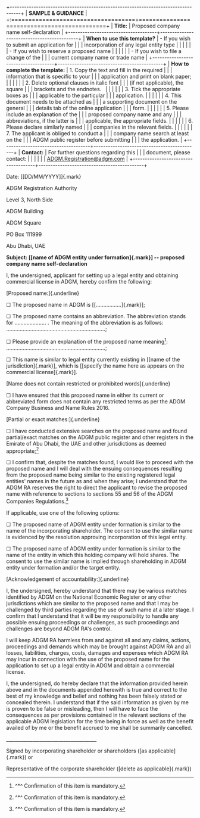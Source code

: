 +----------------------------------------------------------------------------------+
| **SAMPLE & GUIDANCE**                                                            |
+:====================================+============================================+
| **Title:**                          | Proposed company name self-declaration     |
+-------------------------------------+--------------------------------------------+
| **When to use this template?**      | - If you wish to submit an application for |
|                                     |   incorporation of any legal entity type   |
|                                     |                                            |
|                                     | - If you wish to reserve a proposed name   |
|                                     |                                            |
|                                     | - If you wish to file a change of the      |
|                                     |   current company name or trade name       |
+-------------------------------------+--------------------------------------------+
| **How to complete the template:**   | 1.  Copy the text and fill in the required |
|                                     |     information that is specific to your   |
|                                     |     application and print on blank paper;  |
|                                     |                                            |
|                                     | 2.  Delete optional clauses in italic font |
|                                     |     (if not applicable), the square        |
|                                     |     brackets and the endnotes.             |
|                                     |                                            |
|                                     | 3.  Tick the appropriate boxes as          |
|                                     |     applicable to the particular           |
|                                     |     application.                           |
|                                     |                                            |
|                                     | 4.  This document needs to be attached as  |
|                                     |     a supporting document on the general   |
|                                     |     details tab of the online application  |
|                                     |     form.                                  |
|                                     |                                            |
|                                     | 5.  Please include an explanation of the   |
|                                     |     proposed company name and any          |
|                                     |     abbreviations, if the latter is        |
|                                     |     applicable, the appropriate fields.    |
|                                     |                                            |
|                                     | 6.  Please declare similarly named         |
|                                     |     companies in the relevant fields.      |
|                                     |                                            |
|                                     | 7.  The applicant is obliged to conduct a  |
|                                     |     company name search at least on the    |
|                                     |     ADGM public register before submitting |
|                                     |     the application.                       |
+-------------------------------------+--------------------------------------------+
| **Contact:**                        | For further questions regarding this       |
|                                     | document, please contact:                  |
|                                     |                                            |
|                                     | ADGM.Registration@adgm.com                 |
+-------------------------------------+--------------------------------------------+

Date: [\[DD/MM/YYYY\]]{.mark}

ADGM Registration Authority

Level 3, North Side

ADGM Building

ADGM Square

PO Box 111999

Abu Dhabi, UAE

**Subject: \[[name of ADGM entity under formation]{.mark}\] -- proposed
company** **name self-declaration**

I, the undersigned, applicant for setting up a legal entity and
obtaining commercial license in ADGM, hereby confirm the following:

[Proposed name:]{.underline}

☐ The proposed name in ADGM is \[[.................]{.mark}\];

☐ The proposed name contains an abbreviation. The abbreviation stands
for ..................... . The meaning of the abbreviation is as
follows:
..................................................................;

☐ Please provide an explanation of the proposed name meaning[^1]:
..................................................................;

☐ This name is similar to legal entity currently existing in \[[name of
the jurisdiction]{.mark}\], which is \[[specify the name here as appears
on the commercial license]{.mark}\].

[Name does not contain restricted or prohibited words]{.underline}

☐ I have ensured that this proposed name in either its current or
abbreviated form does not contain any restricted terms as per the ADGM
Company Business and Name Rules 2016.

[Partial or exact matches:]{.underline}

☐ I have conducted extensive searches on the proposed name and found
partial/exact matches on the ADGM public register and other registers in
the Emirate of Abu Dhabi, the UAE and other jurisdictions as deemed
appropriate;[^2]

☐ I confirm that, despite the matches found, I would like to proceed
with the proposed name and I will deal with the ensuing consequences
resulting from the proposed name being similar to the existing
registered legal entities' names in the future as and when they arise; I
understand that the ADGM RA reserves the right to direct the applicant
to revise the proposed name with reference to sections to sections 55
and 56 of the ADGM Companies Regulations.[^3]

If applicable, use one of the following options:

☐ The proposed name of ADGM entity under formation is similar to the
name of the incorporating shareholder. The consent to use the similar
name is evidenced by the resolution approving incorporation of this
legal entity.

☐ The proposed name of ADGM entity under formation is similar to the
name of the entity in which this holding company will hold shares. The
consent to use the similar name is implied through shareholding in ADGM
entity under formation and/or the target entity.

[Acknowledgement of accountability:]{.underline}

I, the undersigned, hereby understand that there may be various matches
identified by ADGM on the National Economic Register or any other
jurisdictions which are similar to the proposed name and that I may be
challenged by third parties regarding the use of such name at a later
stage. I confirm that I understand that it will be my responsibility to
handle any possible ensuing proceedings or challenges, as such
proceedings and challenges are beyond ADGM RA's control.

I will keep ADGM RA harmless from and against all and any claims,
actions, proceedings and demands which may be brought against ADGM RA
and all losses, liabilities, charges, costs, damages and expenses which
ADGM RA may incur in connection with the use of the proposed name for
the application to set up a legal entity in ADGM and obtain a commercial
license.

I, the undersigned, do hereby declare that the information provided
herein above and in the documents appended herewith is true and correct
to the best of my knowledge and belief and nothing has been falsely
stated or concealed therein. I understand that if the said information
as given by me is proven to be false or misleading, then I will have to
face the consequences as per provisions contained in the relevant
sections of the applicable ADGM legislation for the time being in force
as well as the benefit availed of by me or the benefit accrued to me
shall be summarily cancelled.

\_\_\_\_\_\_\_\_\_\_\_\_\_\_\_\_\_\_\_\_\_\_\_\_\_\_\_\_\_\_\_\_\_\_\_\_\_\_

Signed by incorporating shareholder or shareholders ([as
applicable]{.mark}) or

Representative of the corporate shareholder ([delete as
applicable]{.mark})

[^1]: ^\*^ Confirmation of this item is mandatory.

[^2]: ^\*^ Confirmation of this item is mandatory.

[^3]: ^\*^ Confirmation of this item is mandatory.
